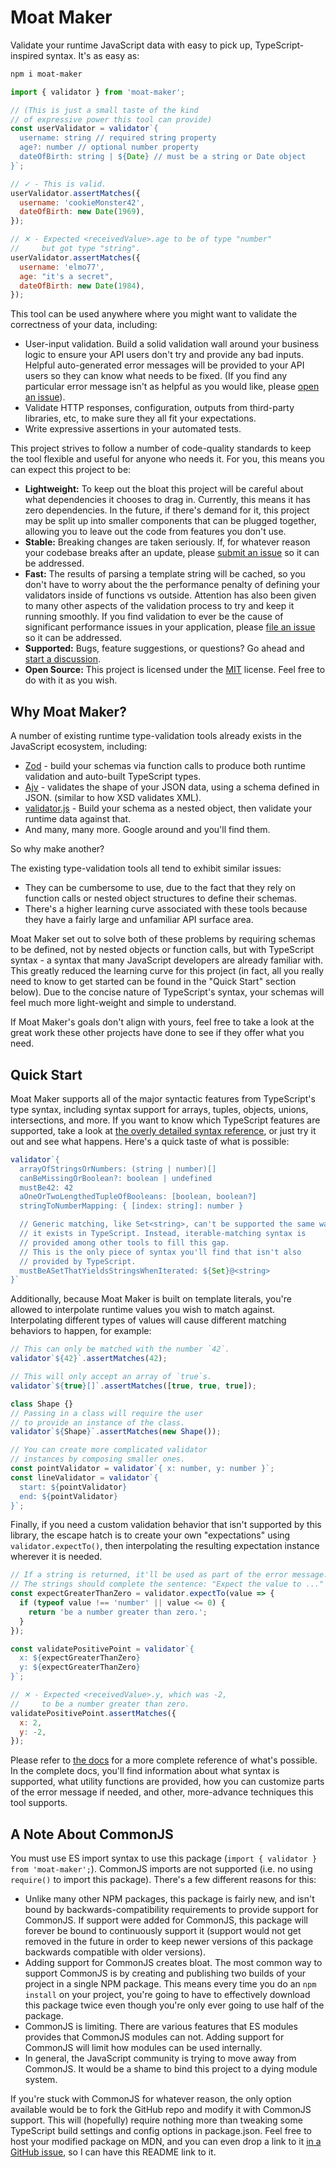 # Moat Maker

Validate your runtime JavaScript data with easy to pick up, TypeScript-inspired syntax. It's as easy as:

```bash
npm i moat-maker
```

```javascript
import { validator } from 'moat-maker';

// (This is just a small taste of the kind
// of expressive power this tool can provide)
const userValidator = validator`{
  username: string // required string property
  age?: number // optional number property
  dateOfBirth: string | ${Date} // must be a string or Date object
}`;

// ✓ - This is valid.
userValidator.assertMatches({
  username: 'cookieMonster42',
  dateOfBirth: new Date(1969),
});

// ✕ - Expected <receivedValue>.age to be of type "number"
//     but got type "string".
userValidator.assertMatches({
  username: 'elmo77',
  age: "it's a secret",
  dateOfBirth: new Date(1984),
});
```

This tool can be used anywhere where you might want to validate the correctness of your data, including:
* User-input validation. Build a solid validation wall around your business logic to ensure your API users don't try and provide any bad inputs. Helpful auto-generated error messages will be provided to your API users so they can know what needs to be fixed. (If you find any particular error message isn't as helpful as you would like, please [open an issue](https://github.com/theScottyJam/moat-maker/issues/new)).
* Validate HTTP responses, configuration, outputs from third-party libraries, etc, to make sure they all fit your expectations.
* Write expressive assertions in your automated tests.

This project strives to follow a number of code-quality standards to keep the tool flexible and useful for anyone who needs it. For you, this means you can expect this project to be:
* **Lightweight:** To keep out the bloat this project will be careful about what dependencies it chooses to drag in. Currently, this means it has zero dependencies. In the future, if there's demand for it, this project may be split up into smaller components that can be plugged together, allowing you to leave out the code from features you don't use.
* **Stable:** Breaking changes are taken seriously. If, for whatever reason your codebase breaks after an update, please [submit an issue](https://github.com/theScottyJam/moat-maker/issues/new) so it can be addressed.
* **Fast:** The results of parsing a template string will be cached, so you don't have to worry about the the performance penalty of defining your validators inside of functions vs outside. Attention has also been given to many other aspects of the validation process to try and keep it running smoothly. If you find validation to ever be the cause of significant performance issues in your application, please [file an issue](https://github.com/theScottyJam/moat-maker/issues/new) so it can be addressed.
* **Supported:** Bugs, feature suggestions, or questions? Go ahead and [start a discussion](https://github.com/theScottyJam/moat-maker/issues/new).
* **Open Source:** This project is licensed under the [MIT](https://github.com/theScottyJam/moat-maker/blob/main/LICENSE) license. Feel free to do with it as you wish.

## Why Moat Maker?

A number of existing runtime type-validation tools already exists in the JavaScript ecosystem, including:
* [Zod](https://github.com/colinhacks/zod) - build your schemas via function calls to produce both runtime validation and auto-built TypeScript types.
* [Ajv](https://github.com/ajv-validator/ajv) - validates the shape of your JSON data, using a schema defined in JSON. (similar to how XSD validates XML).
* [validator.js](https://github.com/mikeerickson/validatorjs) - Build your schema as a nested object, then validate your runtime data against that.
* And many, many more. Google around and you'll find them.

So why make another?

The existing type-validation tools all tend to exhibit similar issues:
* They can be cumbersome to use, due to the fact that they rely on function calls or nested object structures to define their schemas.
* There's a higher learning curve associated with these tools because they have a fairly large and unfamiliar API surface area.

Moat Maker set out to solve both of these problems by requiring schemas to be defined, not by nested objects or function calls, but with TypeScript syntax - a syntax that many JavaScript developers are already familiar with. This greatly reduced the learning curve for this project (in fact, all you really need to know to get started can be found in the "Quick Start" section below). Due to the concise nature of TypeScript's syntax, your schemas will feel much more light-weight and simple to understand.

If Moat Maker's goals don't align with yours, feel free to take a look at the great work these other projects have done to see if they offer what you need.

## Quick Start

Moat Maker supports all of the major syntactic features from TypeScript's type syntax, including syntax support for arrays, tuples, objects, unions, intersections, and more. If you want to know which TypeScript features are supported, take a look at [the overly detailed syntax reference](https://thescottyjam.gitbook.io/moat-maker/resources/syntax-reference), or just try it out and see what happens. Here's a quick taste of what is possible:

```javascript
validator`{
  arrayOfStringsOrNumbers: (string | number)[]
  canBeMissingOrBoolean?: boolean | undefined
  mustBe42: 42
  aOneOrTwoLengthedTupleOfBooleans: [boolean, boolean?]
  stringToNumberMapping: { [index: string]: number }

  // Generic matching, like Set<string>, can't be supported the same way
  // it exists in TypeScript. Instead, iterable-matching syntax is
  // provided among other tools to fill this gap.
  // This is the only piece of syntax you'll find that isn't also
  // provided by TypeScript.
  mustBeASetThatYieldsStringsWhenIterated: ${Set}@<string>
}`
```

Additionally, because Moat Maker is built on template literals, you're allowed to interpolate runtime values you wish to match against. Interpolating different types of values will cause different matching behaviors to happen, for example:

```javascript
// This can only be matched with the number `42`.
validator`${42}`.assertMatches(42);

// This will only accept an array of `true`s.
validator`${true}[]`.assertMatches([true, true, true]);

class Shape {}
// Passing in a class will require the user
// to provide an instance of the class.
validator`${Shape}`.assertMatches(new Shape());

// You can create more complicated validator
// instances by composing smaller ones.
const pointValidator = validator`{ x: number, y: number }`;
const lineValidator = validator`{
  start: ${pointValidator}
  end: ${pointValidator}
}`;
```

Finally, if you need a custom validation behavior that isn't supported by this library, the escape hatch is to create your own "expectations" using `validator.expectTo()`, then interpolating the resulting expectation instance wherever it is needed.

```javascript
// If a string is returned, it'll be used as part of the error message.
// The strings should complete the sentence: "Expect the value to ..."
const expectGreaterThanZero = validator.expectTo(value => {
  if (typeof value !== 'number' || value <= 0) {
    return 'be a number greater than zero.';
  }
});

const validatePositivePoint = validator`{
  x: ${expectGreaterThanZero}
  y: ${expectGreaterThanZero}
}`;

// ✕ - Expected <receivedValue>.y, which was -2,
//     to be a number greater than zero.
validatePositivePoint.assertMatches({
  x: 2,
  y: -2,
});
```

Please refer to [the docs](https://thescottyjam.gitbook.io/moat-maker/) for a more complete reference of what's possible. In the complete docs, you'll find information about what syntax is supported, what utility functions are provided, how you can customize parts of the error message if needed, and other, more-advance techniques this tool supports.

## A Note About CommonJS

You must use ES import syntax to use this package (`import { validator } from 'moat-maker';`). CommonJS imports are not supported (i.e. no using `require()` to import this package). There's a few different reasons for this:
* Unlike many other NPM packages, this package is fairly new, and isn't bound by backwards-compatibility requirements to provide support for CommonJS. If support were added for CommonJS, this package will forever be bound to continuously support it (support would not get removed in the future in order to keep newer versions of this package backwards compatible with older versions).
* Adding support for CommonJS creates bloat. The most common way to support CommonJS is by creating and publishing two builds of your project in a single NPM package. This means every time you do an `npm install` on your project, you're going to have to effectively download this package twice even though you're only ever going to use half of the package.
* CommonJS is limiting. There are various features that ES modules provides that CommonJS modules can not. Adding support for CommonJS will limit how modules can be used internally.
* In general, the JavaScript community is trying to move away from CommonJS. It would be a shame to bind this project to a dying module system.

If you're stuck with CommonJS for whatever reason, the only option available would be to fork the GitHub repo and modify it with CommonJS support. This will (hopefully) require nothing more than tweaking some TypeScript build settings and config options in package.json. Feel free to host your modified package on MDN, and you can even drop a link to it [in a GitHub issue](https://github.com/theScottyJam/moat-maker/issues/new), so I can have this README link to it.
